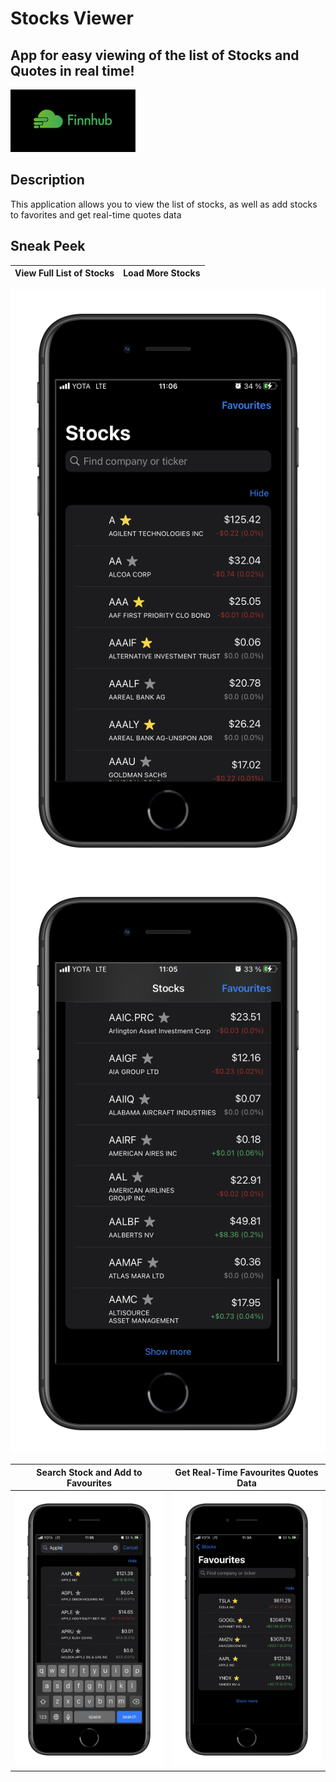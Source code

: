 # Stocks Viewer
App for easy viewing of the list of Stocks and Quotes in real time!
---
[![](images/finnhub-logo.png)](https://finnhub.io)

## Description
This application allows you to view the list of stocks, as well as add stocks to favorites and get real-time quotes data

## Sneak Peek
View Full List of Stocks  |  Load More Stocks
:---------------------:|:---------------------:
![](images/stocks.png) ![](images/show-more.png)

Search Stock and Add to Favourites |  Get Real-Time Favourites Quotes Data
:---------------------:|:-----------------:
![](images/search.png) | ![](images/favourites.png)
